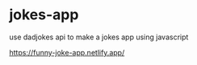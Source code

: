 # jokes-app
use dadjokes api to make a jokes app using javascript

https://funny-joke-app.netlify.app/


